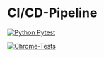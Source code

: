 # CI/CD-Pipeline

[![Python Pytest](https://github.com/dominiksimgen/Anwendungsprojekt/actions/workflows/tests-pytest.yml/badge.svg)](https://github.com/dominiksimgen/Anwendungsprojekt/actions/workflows/tests-pytest.yml)

[![Chrome-Tests](https://github.com/dominiksimgen/Anwendungsprojekt/actions/workflows/chrometest.yml/badge.svg)](https://github.com/dominiksimgen/Anwendungsprojekt/actions/workflows/chrometest.yml)